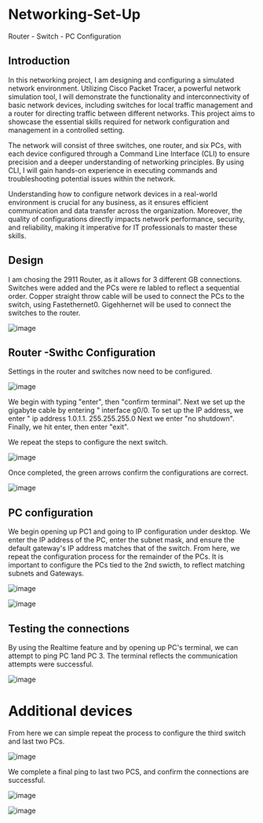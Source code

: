 # Networking-Set-Up
 Router - Switch - PC Configuration


## Introduction

In this networking project, I am designing and configuring a simulated network environment. Utilizing Cisco Packet Tracer, a powerful network simulation tool, I will demonstrate the functionality and interconnectivity of basic network devices, including switches for local traffic management and a router for directing traffic between different networks. This project aims to showcase the essential skills required for network configuration and management in a controlled setting.

The network will consist of three switches, one router, and six PCs, with each device configured through a Command Line Interface (CLI) to ensure precision and a deeper understanding of networking principles. By using CLI, I will gain hands-on experience in executing commands and troubleshooting potential issues within the network.

Understanding how to configure network devices in a real-world environment is crucial for any business, as it ensures efficient communication and data transfer across the organization. Moreover, the quality of configurations directly impacts network performance, security, and reliability, making it imperative for IT professionals to master these skills. 


## Design

I am chosing the 2911 Router, as it allows for 3 different GB connections. Switches were added and the PCs were re labled to reflect a sequential order. Copper straight throw cable will be used to connect the PCs to the switch, using Fastethernet0. Gigehhernet will be used to connect the switches to the router.



![image](https://github.com/user-attachments/assets/ccd6e97e-9dd3-4d1e-b25d-fb5688b62405)


## Router -Swithc Configuration

Settings in the router and switches now need to be configured.


![image](https://github.com/user-attachments/assets/d7d130c0-837c-4316-b64d-723e3e4dc79b)

We begin with typing "enter", then "confirm terminal". 
Next we set up the gigabyte cable by entering " interface g0/0.
To set up the IP address, we enter " ip address 1.0.1.1. 255.255.255.0
Next we enter "no shutdown".
Finally, we hit enter, then enter "exit".

We repeat the steps to configure the next switch.

![image](https://github.com/user-attachments/assets/88349fcf-2a5a-4ca1-b970-3365db01e4fa)


Once completed, the green arrows confirm the configurations are correct.


![image](https://github.com/user-attachments/assets/4773be5f-1ed1-47ad-9237-09471c6a7b5b)


## PC configuration

We begin opening up PC1 and going to IP configuration under desktop. We enter the IP address of the PC, enter the subnet mask, and ensure the default gateway's IP address matches that of the switch. From here, we repeat the configuration process for the 
remainder of the PCs. It is important to configure the PCs tied to the 2nd swicth, to reflect matching subnets and Gateways.

![image](https://github.com/user-attachments/assets/7965098f-cfc5-40c3-9c2e-eb3ecf9e0195)



![image](https://github.com/user-attachments/assets/4d73c1e3-9992-4de6-a862-aaf3d49846e6)


## Testing the connections

By using the Realtime feature and by opening up PC's terminal, we can attempt to ping PC 1and PC 3. The terminal reflects the communication attempts were successful.









![image](https://github.com/user-attachments/assets/5f52f3a1-33c3-491f-a45b-ee148c3380dd)


# Additional devices

From here we can simple repeat the process to configure the third switch and last two PCs. 








![image](https://github.com/user-attachments/assets/adb15aad-c454-4b56-87c4-a092aec06ee0)










We complete a final ping to last two PCS, and confirm the connections are successful.

![image](https://github.com/user-attachments/assets/9a4df231-9f5c-4c78-8669-d90a898a9303)



![image](https://github.com/user-attachments/assets/b4ecf30b-c59b-4385-a1b1-d8121e3c1309)



 
